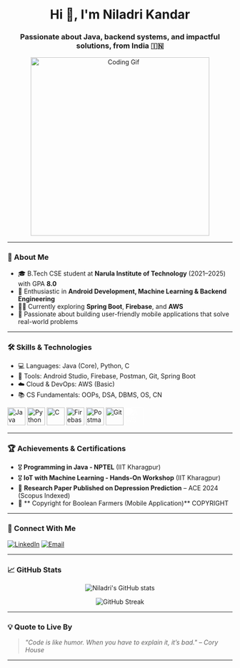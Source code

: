 <h1 align="center">Hi 👋, I'm Niladri Kandar</h1>
<h3 align="center">Passionate about Java, backend systems, and impactful solutions, from India 🇮🇳</h3>

<p align="center">
  <img src="https://media.giphy.com/media/qgQUggAC3Pfv687qPC/giphy.gif" width="400" alt="Coding Gif"/>
</p>

---

### 🚀 About Me

- 🎓 B.Tech CSE student at **Narula Institute of Technology** (2021–2025) with GPA **8.0**
- 🧠 Enthusiastic in **Android Development, Machine Learning & Backend Engineering**
- 🧑‍💻 Currently exploring **Spring Boot**, **Firebase**, and **AWS**
- 📱 Passionate about building user-friendly mobile applications that solve real-world problems

---

### 🛠️ Skills & Technologies

- 💻 Languages: Java (Core), Python, C
- 📱 Tools: Android Studio, Firebase, Postman, Git, Spring Boot
- ☁️ Cloud & DevOps: AWS (Basic)
- 📚 CS Fundamentals: OOPs, DSA, DBMS, OS, CN

<p align="left">
  <img src="https://cdn.jsdelivr.net/gh/devicons/devicon/icons/java/java-original.svg" height="40" alt="Java"/>
  <img src="https://cdn.jsdelivr.net/gh/devicons/devicon/icons/python/python-original.svg" height="40" alt="Python"/>
  <img src="https://cdn.jsdelivr.net/gh/devicons/devicon/icons/c/c-original.svg" height="40" alt="C"/>
  <img src="https://cdn.jsdelivr.net/gh/devicons/devicon/icons/firebase/firebase-plain.svg" height="40" alt="Firebase"/>
  <img src="https://www.vectorlogo.zone/logos/getpostman/getpostman-icon.svg" height="40" alt="Postman"/>
  <img src="https://cdn.jsdelivr.net/gh/devicons/devicon/icons/git/git-original.svg" height="40" alt="Git"/>
  <img src="https://cdn.jsdelivr.net/gh/simple-icons/simple-icons/icons/amazonaws.svg" height="40" alt="AWS" style="filter: brightness(0) invert(1);"/>
</p>

---

### 🏆 Achievements & Certifications

- 🎖️ **Programming in Java - NPTEL** (IIT Kharagpur)
- 🎖️ **IoT with Machine Learning - Hands-On Workshop** (IIT Kharagpur)
- 📝 **Research Paper Published on Depression Prediction** – ACE 2024 (Scopus Indexed)
- 📝 ** Copyright for Boolean Farmers (Mobile Application)** COPYRIGHT

---

### 🔗 Connect With Me

[![LinkedIn](https://img.shields.io/badge/LinkedIn-blue?logo=linkedin&style=for-the-badge)](https://linkedin.com/in/niladri-kandar-107257279/)
[![Email](https://img.shields.io/badge/Gmail-red?logo=gmail&style=for-the-badge)](mailto:ninjaniladri@gmail.com)

---

### 📈 GitHub Stats

<p align="center">
  <img src="https://github-readme-stats.vercel.app/api?username=AlianBoyz&show_icons=true&theme=tokyonight" alt="Niladri's GitHub stats"/>
</p>

<p align="center">
  <img src="https://github-readme-streak-stats.herokuapp.com?user=AlianBoyz&theme=tokyonight" alt="GitHub Streak"/>
</p>

---

### 💡 Quote to Live By

> *"Code is like humor. When you have to explain it, it’s bad." – Cory House*

---


